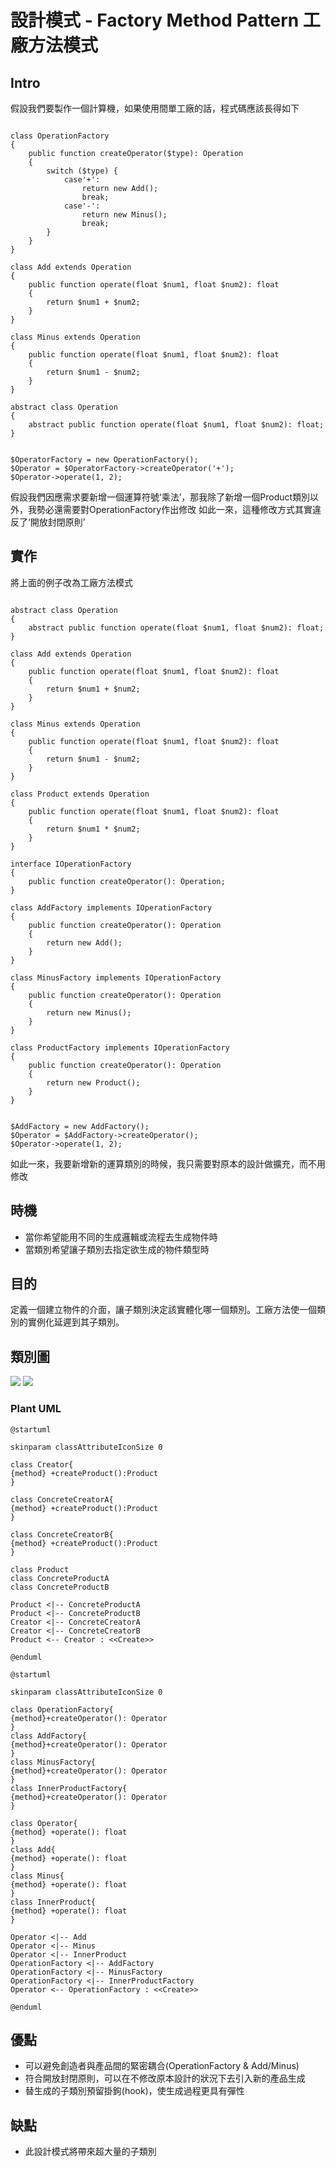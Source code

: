 # 設計模式 - Factory Method Pattern 工廠方法模式

## Intro

假設我們要製作一個計算機，如果使用間單工廠的話，程式碼應該長得如下

```php=

class OperationFactory
{
    public function createOperator($type): Operation
    {
        switch ($type) {
            case'+':
                return new Add();
                break;
            case'-':
                return new Minus();
                break;
        }
    }
}

class Add extends Operation
{
    public function operate(float $num1, float $num2): float
    {
        return $num1 + $num2;
    }
}

class Minus extends Operation
{
    public function operate(float $num1, float $num2): float
    {
        return $num1 - $num2;
    }
}

abstract class Operation
{
    abstract public function operate(float $num1, float $num2): float;
}

```

```php=

$OperatorFactory = new OperationFactory();
$Operator = $OperatorFactory->createOperator('+');
$Operator->operate(1, 2);

```

假設我們因應需求要新增一個運算符號‘乘法’，那我除了新增一個Product類別以外，我勢必還需要對OperationFactory作出修改
如此一來，這種修改方式其實違反了‘開放封閉原則’

## 實作

將上面的例子改為工廠方法模式

```php=

abstract class Operation
{
    abstract public function operate(float $num1, float $num2): float;
}

class Add extends Operation
{
    public function operate(float $num1, float $num2): float
    {
        return $num1 + $num2;
    }
}

class Minus extends Operation
{
    public function operate(float $num1, float $num2): float
    {
        return $num1 - $num2;
    }
}

class Product extends Operation
{
    public function operate(float $num1, float $num2): float
    {
        return $num1 * $num2;
    }
}

interface IOperationFactory
{
    public function createOperator(): Operation;
}

class AddFactory implements IOperationFactory
{
    public function createOperator(): Operation
    {
        return new Add();
    }
}

class MinusFactory implements IOperationFactory
{
    public function createOperator(): Operation
    {
        return new Minus();
    }
}

class ProductFactory implements IOperationFactory
{
    public function createOperator(): Operation
    {
        return new Product();
    }
}

```

```php=

$AddFactory = new AddFactory();
$Operator = $AddFactory->createOperator();
$Operator->operate(1, 2);

```

如此一來，我要新增新的運算類別的時候，我只需要對原本的設計做擴充，而不用修改

## 時機

- 當你希望能用不同的生成邏輯或流程去生成物件時
- 當類別希望讓子類別去指定欲生成的物件類型時

## 目的

定義一個建立物件的介面，讓子類別決定該實體化哪一個類別。工廠方法使一個類別的實例化延遲到其子類別。

## 類別圖

![](/DesignPattern/Creational/resource/FactoryMethodPattern-1.png)
![](/DesignPattern/Creational/resource/FactoryMethodPattern-2.png)

### Plant UML

```=
@startuml

skinparam classAttributeIconSize 0

class Creator{
{method} +createProduct():Product
}

class ConcreteCreatorA{
{method} +createProduct():Product
}

class ConcreteCreatorB{
{method} +createProduct():Product
}

class Product
class ConcreteProductA
class ConcreteProductB

Product <|-- ConcreteProductA
Product <|-- ConcreteProductB
Creator <|-- ConcreteCreatorA
Creator <|-- ConcreteCreatorB
Product <-- Creator : <<Create>>

@enduml
```

```=
@startuml

skinparam classAttributeIconSize 0

class OperationFactory{
{method}+createOperator(): Operator
}
class AddFactory{
{method}+createOperator(): Operator
}
class MinusFactory{
{method}+createOperator(): Operator
}
class InnerProductFactory{
{method}+createOperator(): Operator
}

class Operator{
{method} +operate(): float
}
class Add{
{method} +operate(): float
}
class Minus{
{method} +operate(): float
}
class InnerProduct{
{method} +operate(): float
}

Operator <|-- Add
Operator <|-- Minus
Operator <|-- InnerProduct
OperationFactory <|-- AddFactory
OperationFactory <|-- MinusFactory
OperationFactory <|-- InnerProductFactory
Operator <-- OperationFactory : <<Create>>

@enduml
```

## 優點

- 可以避免創造者與產品間的緊密耦合(OperationFactory & Add/Minus)
- 符合開放封閉原則，可以在不修改原本設計的狀況下去引入新的產品生成
- 替生成的子類別預留掛鉤(hook)，使生成過程更具有彈性

## 缺點

- 此設計模式將帶來超大量的子類別
